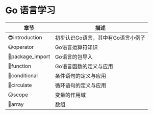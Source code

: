 # Go 语言学习


| **章节**       | **描述**                           |
| -------------- | ---------------------------------- |
| 😎introduction   | 初步认识Go语言，其中有Go语言小例子 |
| 😃operator       | Go语言运算符知识                   |
| 🥰package_import | Go语言的包导入                     |
| 🤗function       | Go语言函数的定义与应用             |
| 🫥conditional    | 条件语句的定义与应用               |
| 🤩circulate      | 循环语句的定义与应用               |
| 😕scope          | 变量的作用域                       |
| 🤨array          | 数组                       |